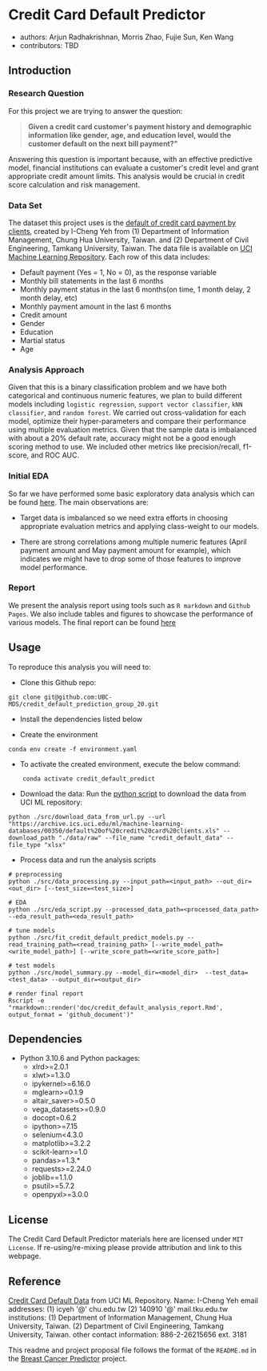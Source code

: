 # Credit Card Default Predictor

- authors: Arjun Radhakrishnan, Morris Zhao, Fujie Sun, Ken Wang
- contributors: TBD

## Introduction

### Research Question

For this project we are trying to answer the question:

> **Given a credit card customer's payment history and demographic information like gender, age, and education level, would the customer default on the next bill payment?"**

Answering this question is important because, with an effective predictive model, financial institutions can evaluate a customer's credit level and grant appropriate credit amount limits. This analysis would be crucial in credit score calculation and risk management.

### Data Set

The dataset this project uses is the [default of credit card payment by clients](https://archive.ics.uci.edu/ml/datasets/default+of+credit+card+clients), created by I-Cheng Yeh from  (1) Department of Information Management, Chung Hua University, Taiwan. and (2) Department of Civil Engineering, Tamkang University, Taiwan. The data file is available on [UCI Machine Learning Repository](https://archive.ics.uci.edu/ml/datasets/default+of+credit+card+clients). Each row of this data includes:

- Default payment (Yes = 1, No = 0), as the response variable
- Monthly bill statements in the last 6 months
- Monthly payment status in the last 6 months(on time, 1 month delay, 2 month delay, etc)
- Monthly payment amount in the last 6 months
- Credit amount
- Gender
- Education
- Martial status
- Age

### Analysis Approach

Given that this is a binary classification problem and we have both categorical and continuous numeric features, we plan to build different models including `logistic regression`, `support vector classifier`, `kNN classifier`, and `random forest`. We carried out cross-validation for each model, optimize their hyper-parameters and compare their performance using multiple evaluation metrics. Given that the sample data is imbalanced with about a 20% default rate, accuracy might not be a good enough scoring method to use. We included other metrics like precision/recall, f1-score, and ROC AUC.

### Initial EDA

So far we have performed some basic exploratory data analysis which can be found [here](https://github.com/UBC-MDS/credit_default_prediction_group_20/blob/main/src/eda_credit_default_data.ipynb). The main observations are:

- Target data is imbalanced so we need extra efforts in choosing appropriate evaluation metrics and applying class-weight to our models.

- There are strong correlations among multiple numeric features (April payment amount and May payment amount for example), which indicates we might have to drop some of those features to improve model performance.

### Report

We present the analysis report using tools such as `R markdown` and `Github Pages`. We also include tables and figures to showcase the performance of various models. The final report can be found [here](https://github.com/UBC-MDS/credit_default_prediction_group_20/blob/main/doc/credit_default_analysis_report.md)

## Usage

To reproduce this analysis you will need to:

- Clone this Github repo:

```
git clone git@github.com:UBC-MDS/credit_default_prediction_group_20.git
```

- Install the dependencies listed below

- Create the environment

```
conda env create -f environment.yaml
```

- To activate the created environment, execute the below command:

```
    conda activate credit_default_predict
```

- Download the data: Run the [python script](https://github.com/UBC-MDS/credit_default_prediction_group_20/blob/main/src/download_data_from_url.py) to download the data from UCI ML repository:

```
python ./src/download_data_from_url.py --url "https://archive.ics.uci.edu/ml/machine-learning-databases/00350/default%20of%20credit%20card%20clients.xls" --download_path "./data/raw" --file_name "credit_default_data" --file_type "xlsx"
```

- Process data and run the analysis scripts

```
# preprocessing
python ./src/data_processing.py --input_path=<input_path> --out_dir=<out_dir> [--test_size=<test_size>]

# EDA
python ./src/eda_script.py --processed_data_path=<processed_data_path> --eda_result_path=<eda_result_path>

# tune models
python ./src/fit_credit_default_predict_models.py --read_training_path=<read_training_path> [--write_model_path=<write_model_path>] [--write_score_path=<write_score_path>]

# test models
python ./src/model_summary.py --model_dir=<model_dir>  --test_data=<test_data> --output_dir=<output_dir>

# render final report
Rscript -e "rmarkdown::render('doc/credit_default_analysis_report.Rmd', output_format = 'github_document')"
```




## Dependencies

- Python 3.10.6 and Python packages:
  - xlrd>=2.0.1
  - xlwt>=1.3.0
  - ipykernel>=6.16.0
  - mglearn>=0.1.9
  - altair_saver>=0.5.0
  - vega_datasets>=0.9.0
  - docopt=0.6.2
  - ipython>=7.15
  - selenium<4.3.0
  - matplotlib>=3.2.2
  - scikit-learn>=1.0
  - pandas>=1.3.*
  - requests>=2.24.0
  - joblib==1.1.0
  - psutil>=5.7.2
  - openpyxl>=3.0.0

## License

The Credit Card Default Predictor materials here are licensed under `MIT License`. If re-using/re-mixing please provide attribution and link to this webpage.

## Reference

[Credit Card Default Data](https://archive.ics.uci.edu/ml/datasets/default+of+credit+card+clients) from UCI ML Repository.
Name: I-Cheng Yeh
email addresses: (1) icyeh '@' chu.edu.tw (2) 140910 '@' mail.tku.edu.tw
institutions: (1) Department of Information Management, Chung Hua University, Taiwan. (2) Department of Civil Engineering, Tamkang University, Taiwan.
other contact information: 886-2-26215656 ext. 3181

This readme and project proposal file follows the format of the `README.md` in the [Breast Cancer Predictor](https://github.com/ttimbers/breast_cancer_predictor) project.
